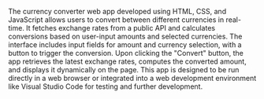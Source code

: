 The currency converter web app developed using HTML, CSS, and JavaScript allows users to convert between different currencies in real-time. It fetches exchange rates from a public API and calculates conversions based on user-input amounts and selected currencies. The interface includes input fields for amount and currency selection, with a button to trigger the conversion. Upon clicking the "Convert" button, the app retrieves the latest exchange rates, computes the converted amount, and displays it dynamically on the page. This app is designed to be run directly in a web browser or integrated into a web development environment like Visual Studio Code for testing and further development.






